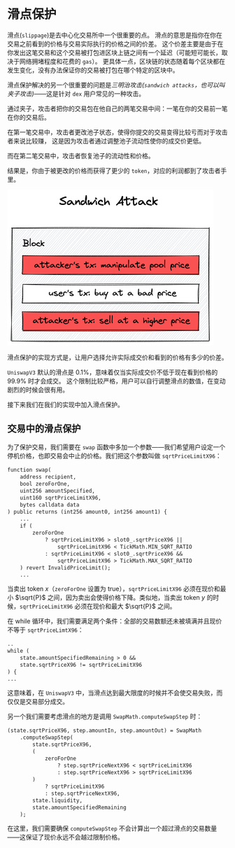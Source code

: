 # 滑点保护

滑点(`slippage`)是去中心化交易所中一个很重要的点。
滑点的意思是指你在你在交易之前看到的价格与交易实际执行的价格之间的价差。
这个价差主要是由于在你发出这笔交易和这个交易被打包进区块上链之间有一个延迟（可能短可能长，取决于网络拥堵程度和花费的 `gas`）。
更具体一点，区块链的状态随着每个区块都在发生变化，没有办法保证你的交易被打包在哪个特定的区块中。

滑点保护解决的另一个很重要的问题是*三明治攻击(`sandwich attacks`，也可以叫夹子攻击)*——这是针对 `dex` 用户常见的一种攻击。

通过夹子，攻击者把你的交易包在他自己的两笔交易中间：一笔在你的交易前一笔在你的交易后。

在第一笔交易中，攻击者更改池子状态，使得你提交的交易变得比较亏而对于攻击者来说比较赚， 这是因为攻击者通过调整池子流动性使你的成交价更低。

而在第二笔交易中，攻击者恢复池子的流动性和价格。

结果是，你由于被更改的价格而获得了更少的 `token`，对应的利润都到了攻击者手里。

![Sandwich attack](../images/milestone_3/sandwich_attack.png)

滑点保护的实现方式是，让用户选择允许实际成交价和看到的价格有多少的价差。

`UniswapV3` 默认的滑点是 0.1%，意味着仅当实际成交价不低于现在看到价格的 99.9% 时才会成交。
这个限制比较严格，用户可以自行调整滑点的数值，在变动剧烈的时候会很有用。

接下来我们在我们的实现中加入滑点保护。

## 交易中的滑点保护

为了保护交易，我们需要在 `swap` 函数中多加一个参数——我们希望用户设定一个停机价格，也即交易会中止的价格。我们把这个参数叫做 `sqrtPriceLimitX96`：

```solidity
function swap(
    address recipient,
    bool zeroForOne,
    uint256 amountSpecified,
    uint160 sqrtPriceLimitX96,
    bytes calldata data
) public returns (int256 amount0, int256 amount1) {
    ...
    if (
        zeroForOne
            ? sqrtPriceLimitX96 > slot0_.sqrtPriceX96 ||
                sqrtPriceLimitX96 < TickMath.MIN_SQRT_RATIO
            : sqrtPriceLimitX96 < slot0_.sqrtPriceX96 &&
                sqrtPriceLimitX96 > TickMath.MAX_SQRT_RATIO
    ) revert InvalidPriceLimit();
    ...
```

当卖出 token $x$（`zeroForOne` 设置为 true），`sqrtPriceLimitX96` 必须在现价和最小 $\sqrt{P}$ 之间，因为卖出会使得价格下降。类似地，当卖出 token $y$ 的时候，`sqrtPriceLimitX96` 必须在现价和最大 $\sqrt{P}$ 之间。

在 while 循环中，我们需要满足两个条件：全部的交易数额还未被填满并且现价不等于 `sqrtPriceLimtX96`： 

```solidity
..
while (
    state.amountSpecifiedRemaining > 0 &&
    state.sqrtPriceX96 != sqrtPriceLimitX96
) {
...
```

这意味着，在 `UniswapV3` 中，当滑点达到最大限度的时候并不会使交易失败，而仅仅是交易部分成交。

另一个我们需要考虑滑点的地方是调用 `SwapMath.computeSwapStep` 时：

```solidity
(state.sqrtPriceX96, step.amountIn, step.amountOut) = SwapMath
    .computeSwapStep(
        state.sqrtPriceX96,
        (
            zeroForOne
                ? step.sqrtPriceNextX96 < sqrtPriceLimitX96
                : step.sqrtPriceNextX96 > sqrtPriceLimitX96
        )
            ? sqrtPriceLimitX96
            : step.sqrtPriceNextX96,
        state.liquidity,
        state.amountSpecifiedRemaining
    );
```

在这里，我们需要确保 `computeSwapStep` 不会计算出一个超过滑点的交易数量——这保证了现价永远不会越过限制价格。